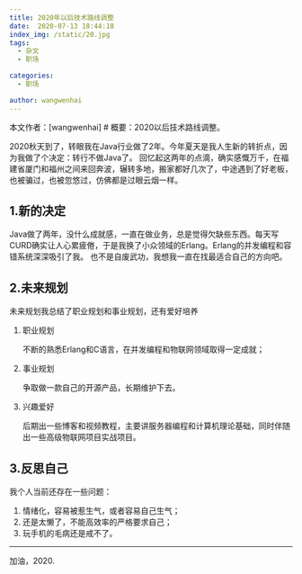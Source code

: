 ```yaml
---
title: 2020年以后技术路线调整
date:  2020-07-13 18:44:18
index_img: /static/20.jpg
tags: 
  - 杂文
  - 职场

categories: 
  - 职场

author: wangwenhai
---
```

本文作者：[wangwenhai] # 概要：2020以后技术路线调整。
<!-- more -->
2020秋天到了，转眼我在Java行业做了2年。今年夏天是我人生新的转折点，因为我做了个决定：转行不做Java了。
回忆起这两年的点滴，确实感慨万千，在福建省厦门和福州之间来回奔波，辗转多地，搬家都好几次了，中途遇到了好老板，也被骗过，也被忽悠过，仿佛都是过眼云烟一样。
## 1.新的决定
Java做了两年，没什么成就感，一直在做业务，总是觉得欠缺些东西。每天写CURD确实让人心累疲倦，于是我换了小众领域的Erlang。Erlang的并发编程和容错系统深深吸引了我。
也不是自废武功，我想我一直在找最适合自己的方向吧。

## 2.未来规划
未来规划我总结了职业规划和事业规划，还有爱好培养
1. 职业规划

    不断的熟悉Erlang和C语言，在并发编程和物联网领域取得一定成就；

2. 事业规划

    争取做一款自己的开源产品，长期维护下去。

3. 兴趣爱好

   后期出一些博客和视频教程，主要讲服务器编程和计算机理论基础，同时伴随出一些高级物联网项目实战项目。

## 3.反思自己
我个人当前还存在一些问题：
1. 情绪化，容易被惹生气，或者容易自己生气；
2. 还是太懒了，不能高效率的严格要求自己；
3. 玩手机的毛病还是戒不了。

---
加油，2020.